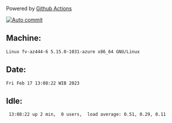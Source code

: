 Powered by [Github Actions](https://github.com/features/actions)

[![Auto commit](https://github.com/hiage/workstation/workflows/Auto%20commit/badge.svg)](https://github.com/hiage/workstation/actions?query=workflow%3A%22Auto+commit%22)

## Machine:
```
Linux fv-az444-6 5.15.0-1031-azure x86_64 GNU/Linux
```
## Date:
```
Fri Feb 17 13:08:22 WIB 2023
```
## Idle:
```
 13:08:22 up 2 min,  0 users,  load average: 0.51, 0.29, 0.11
```
